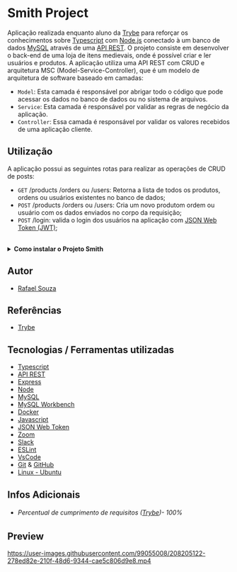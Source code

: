 # Smith Project

Aplicação realizada enquanto aluno da [Trybe](https://www.betrybe.com/) para reforçar os conhecimentos sobre [Typescript](https://www.typescriptlang.org/) com [Node.js](https://nodejs.org/en/)
conectado à um banco de dados [MySQL](https://www.mysql.com/) através de uma [API REST](https://blog.betrybe.com/desenvolvimento-web/api-rest-tudo-sobre/).
O projeto consiste em desenvolver o back-end de uma loja de itens medievais, onde é possível criar e ler usuários e produtos. A aplicação utiliza uma API REST com CRUD e arquitetura MSC (Model-Service-Controller), que é um modelo de arquitetura de software baseado em camadas:

- `Model`: Esta camada é responsável por abrigar todo o código que pode acessar os dados no banco de dados ou no sistema de arquivos.
- `Service`: Esta camada é responsável por validar as regras de negócio da aplicação.
- `Controller`: Essa camada é responsável por validar os valores recebidos de uma aplicação cliente.

## Utilização

A aplicação possui as seguintes rotas para realizar as operações de CRUD de posts:

- `GET` /products /orders ou /users: Retorna a lista de todos os produtos, ordens ou usuários existentes no banco de dados;
- `POST` /products /orders ou /users: Cria um novo produtom ordem ou usuário com os dados enviados no corpo da requisição;
- `POST` /login: valida o login dos usuários na aplicação com [JSON Web Token (JWT)](https://jwt.io/);

<br>

<details>
  <summary><strong>Como instalar o Projeto Smith</strong></summary><br />

## Instalação
 
<hr>
 
### Rodando a aplicação via [Docker](https://www.docker.com/)

> - :warning: Antes de começar, seu docker-compose precisa estar na versão 1.29 ou superior. [Veja aqui](https://www.digitalocean.com/community/tutorials/how-to-install-and-use-docker-compose-on-ubuntu-20-04-pt) ou [na documentação](https://docs.docker.com/compose/install/) como instalá-lo. No primeiro artigo, você pode substituir onde está com `1.26.0` por `1.29.2`.

> - :warning: Caso opte por utilizar o Docker, **TODOS** os comandos disponíveis no `package.json` (npm start, npm test, npm run dev, ...) devem ser executados **DENTRO** do container, ou seja, no terminal que aparece após a execução do comando `docker exec` citado acima

> - :warning: Se você se deparar com o erro abaixo, quer dizer que sua aplicação já esta utilizando a `porta 3000`, seja com outro processo do Node.js (que você pode parar com o comando `killall node`) ou algum container! Neste caso você pode parar o container com o comando `docker stop <nome-do-container>`

<br>

- Clone o repositório `git@github.com:Rafael-Souza-97/smith-project.git`:

```bash
git clone git@github.com:Rafael-Souza-97/smith-project.git
```

<br>

- Entre na pasta do repositório que você acabou de clonar:

```bash
cd smith-project
```

<br>

- Rode o serviço `node` com o comando `docker-compose up -d`:

 > - Esse serviço irá inicializar um container chamado `trybesmith_db` e outro chamado `trybesmith_db`.
 > - A partir daqui você pode rodar o container via CLI ou abri-lo no VS Code.
 
```bash
docker-compose up -d --build
```

<br>

- Use o comando `docker exec -it trybesmith bash`:

 > - Ele te dará acesso ao terminal interativo do container criado pelo compose, que está rodando em segundo plano.
 > - As credencias de acesso ao banco de dados estão definidas no arquivo `docker-compose.yml`, e são acessíveis no container através das variáveis de ambiente `MYSQL_USER` e `MYSQL_PASSWORD`.

```bash
docker exec -it trybesmith_db bash
```

<br>

- Instale as depëndencias, caso necessário, com `npm install` (dentro do bash do container):

```bash
npm install
```

 > Execute a aplicação com `npm run dev`:
 
 ```bash
npm run dev
```

<br>
<hr>
 
### Rodando a aplicação SEM [Docker](https://www.docker.com/)

 > :warning: Para rodar a aplicação desta forma, obrigatoriamente você deve ter o [Node](https://nodejs.org/en/) instalado em seu computador.
 
<br>

- Clone o repositório `git@github.com:Rafael-Souza-97/smith-project.git`:

```bash
git clone git@github.com:Rafael-Souza-97/smith-project.git
```

<br>

- Entre na pasta do repositório que você acabou de clonar:

```bash
cd smith-project
```

- Instale as depëndencias com `npm install`:

```bash
npm install
```

 > Execute a aplicação com `npm run dev`:
 
 ```bash
npm run dev
```

<hr>

<br>

</details>
  
## Autor

- [Rafael Souza](https://github.com/Rafael-Souza-97)

## Referências

 - [Trybe](https://www.betrybe.com/)

## Tecnologias / Ferramentas utilizadas

- [Typescript](https://www.typescriptlang.org/)
- [API REST](https://blog.betrybe.com/desenvolvimento-web/api-rest-tudo-sobre/)
- [Express](https://expressjs.com/)
- [Node](https://nodejs.org/en/)
- [MySQL](https://www.mysql.com/)
- [MySQL Workbench](https://www.mysql.com/products/workbench/)
- [Docker](https://www.docker.com/)
- [Javascript](https://developer.mozilla.org/pt-BR/docs/Web/JavaScript)
- [JSON Web Token](https://jwt.io/)
- [Zoom](https://zoom.us/)
- [Slack](https://slack.com/intl/pt-br/)
- [ESLint](https://eslint.org/)
- [VsCode](https://code.visualstudio.com/)
- [Git](https://git-scm.com/) & [GitHub](https://github.com/)
- [Linux - Ubuntu](https://ubuntu.com/)

## Infos Adicionais

- ###### Percentual de cumprimento de requisitos ([Trybe](https://www.betrybe.com/))- 100%

## Preview

https://user-images.githubusercontent.com/99055008/208205122-278ed82e-210f-48d6-9344-cae5c806d9e8.mp4
